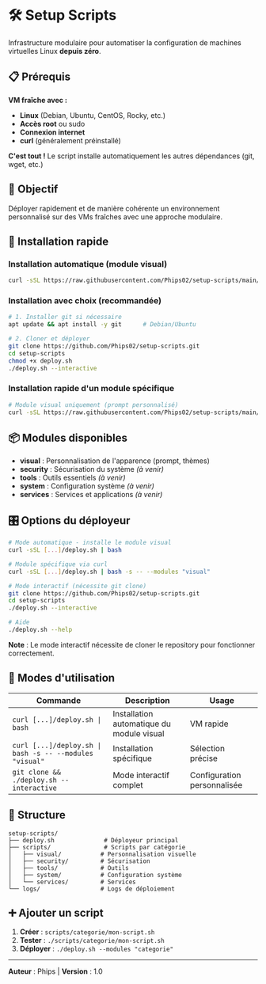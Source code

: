 # 🛠️ Setup Scripts

Infrastructure modulaire pour automatiser la configuration de machines virtuelles Linux **depuis zéro**.

## 📋 Prérequis

**VM fraîche avec :**
- **Linux** (Debian, Ubuntu, CentOS, Rocky, etc.)
- **Accès root** ou sudo
- **Connexion internet**
- **curl** (généralement préinstallé)

**C'est tout !** Le script installe automatiquement les autres dépendances (git, wget, etc.)

## 🎯 Objectif

Déployer rapidement et de manière cohérente un environnement personnalisé sur des VMs fraîches avec une approche modulaire.

## 🚀 Installation rapide

### Installation automatique (module visual)
```bash
curl -sSL https://raw.githubusercontent.com/Phips02/setup-scripts/main/deploy.sh | bash
```

### Installation avec choix (recommandée)
```bash
# 1. Installer git si nécessaire
apt update && apt install -y git      # Debian/Ubuntu

# 2. Cloner et déployer
git clone https://github.com/Phips02/setup-scripts.git
cd setup-scripts
chmod +x deploy.sh
./deploy.sh --interactive
```

### Installation rapide d'un module spécifique
```bash
# Module visual uniquement (prompt personnalisé)
curl -sSL https://raw.githubusercontent.com/Phips02/setup-scripts/main/deploy.sh | bash -s -- --modules "visual"
```

## 📦 Modules disponibles

- **visual** : Personnalisation de l'apparence (prompt, thèmes)
- **security** : Sécurisation du système *(à venir)*
- **tools** : Outils essentiels *(à venir)*
- **system** : Configuration système *(à venir)*
- **services** : Services et applications *(à venir)*

## 🎛️ Options du déployeur

```bash
# Mode automatique - installe le module visual
curl -sSL [...]/deploy.sh | bash

# Module spécifique via curl
curl -sSL [...]/deploy.sh | bash -s -- --modules "visual"

# Mode interactif (nécessite git clone)
git clone https://github.com/Phips02/setup-scripts.git
cd setup-scripts
./deploy.sh --interactive

# Aide
./deploy.sh --help
```

**Note** : Le mode interactif nécessite de cloner le repository pour fonctionner correctement.

## 🎯 Modes d'utilisation

| Commande | Description | Usage |
|----------|-------------|-------|
| `curl [...]/deploy.sh \| bash` | Installation automatique du module visual | VM rapide |
| `curl [...]/deploy.sh \| bash -s -- --modules "visual"` | Installation spécifique | Sélection précise |
| `git clone && ./deploy.sh --interactive` | Mode interactif complet | Configuration personnalisée |

## 📁 Structure

```
setup-scripts/
├── deploy.sh              # Déployeur principal
├── scripts/               # Scripts par catégorie
│   ├── visual/           # Personnalisation visuelle
│   ├── security/         # Sécurisation
│   ├── tools/            # Outils
│   ├── system/           # Configuration système
│   └── services/         # Services
└── logs/                 # Logs de déploiement
```

## ➕ Ajouter un script

1. **Créer** : `scripts/categorie/mon-script.sh`
2. **Tester** : `./scripts/categorie/mon-script.sh`
3. **Déployer** : `./deploy.sh --modules "categorie"`

---

**Auteur** : Phips | **Version** : 1.0